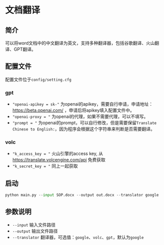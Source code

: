 # 文档翻译

## 简介
可以将word文档中的中文翻译为英文，支持多种翻译器，包括谷歌翻译、火山翻译、GPT翻译。

## 配置文件
配置文件位于`config/setting.cfg`
### gpt
- `"openai-apikey = sk-"` 为openai的apikey，需要自行申请，申请地址：https://beta.openai.com/ ，申请后将apikey填入配置文件中。
- `"openai-proxy = "` 为openai的代理，如果不需要代理，可以不填写。
- `"prompt = "` 为openai的prompt，可以自行修改，但是需要保留`Translate Chinese to English:`，因为程序会根据这个字符串来判断是否需要翻译。 
### volc
- `"k_access_key = "` 火山引擎的access key, 从 https://translate.volcengine.com/api 免费获取
- `"k_secret_key = "` 同上一起获取


## 启动
```python
python main.py --input SOP.docx --output out.docx --translator google
```

## 参数说明
- `--input` 输入文件路径
- `--output` 输出文件路径
- `--translator` 翻译器，可选值：`google`、`volc`、`gpt`，默认为`google`
